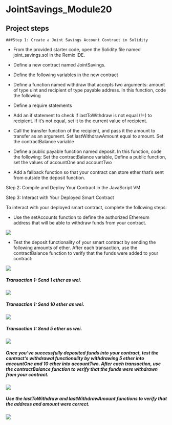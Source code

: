 # JointSavings_Module20

## Project steps 

    ###Step 1: Create a Joint Savings Account Contract in Solidity
   

* From the provided starter code, open the Solidity file named joint_savings.sol in the Remix IDE.

* Define a new contract named JointSavings.
* Define the following variables in the new contract
* Define a function named withdraw that accepts two arguments: amount of type uint and recipient of type payable address. In this function, code the following
* Define a require statements
* Add an if statement to check if lastToWithdraw is not equal (!=) to recipient. If it’s not equal, set it to the current value of recipient.
* Call the transfer function of the recipient, and pass it the amount to transfer as an argument. Set lastWithdrawAmount equal to amount. Set the contractBalance variable 
* Define a public payable function named deposit. In this function, code the following: Set the contractBalance variable, Define a public function, set the values of accountOne and accountTwo
* Add a fallback function so that your contract can store ether that’s sent from outside the deposit function.

Step 2: Compile and Deploy Your Contract in the JavaScript VM

Step 3: Interact with Your Deployed Smart Contract

To interact with your deployed smart contract, complete the following steps:

* Use the setAccounts function to define the authorized Ethereum address that will be able to withdraw funds from your contract.

![](Execution_Results/1st_ScreenShot.png)

* Test the deposit functionality of your smart contract by sending the following amounts of ether. After each transaction, use the contractBalance function to verify that the funds were added to your contract:

![](Execution_Results/2nd_ScreenShot.png)

##### Transaction 1: Send 1 ether as wei.

![](Execution_Results/3rd_ScreenShot.png)

##### Transaction 1: Send 10 ether as wei.

![](Execution_Results/4th_ScreenShot.png)

##### Transaction 1: Send 5 ether as wei.

![](Execution_Results/5th_ScreenShot.png)

##### Once you’ve successfully deposited funds into your contract, test the contract’s withdrawal functionality by withdrawing 5 ether into accountOne and 10 ether into accountTwo. After each transaction, use the contractBalance function to verify that the funds were withdrawn from your contract. 


![](Execution_Results/Withdrawl10_ScreenShot.png)


##### Use the lastToWithdraw and lastWithdrawAmount functions to verify that the address and amount were correct.


![](Execution_Results/Withdrawl5_ScreenShot.png)



